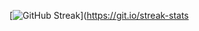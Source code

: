 [![GitHub Streak](https://streak-stats.demolab.com?user=ANDRIANANTENAINA&theme=horizon&border_radius=5&locale=fr)](https://git.io/streak-stats
